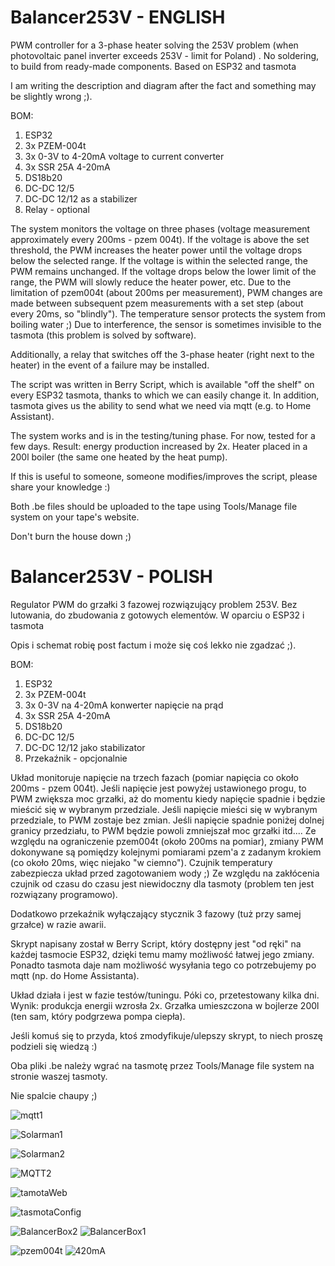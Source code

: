 # Balancer253V - ENGLISH

PWM controller for a 3-phase heater solving the 253V problem (when photovoltaic panel inverter exceeds 253V - limit for Poland) . No soldering, to build from ready-made components. Based on ESP32 and tasmota

I am writing the description and diagram after the fact and something may be slightly wrong ;).

BOM:

1. ESP32
2. 3x PZEM-004t
3. 3x 0-3V to 4-20mA voltage to current converter
4. 3x SSR 25A 4-20mA
5. DS18b20
6. DC-DC 12/5
7. DC-DC 12/12 as a stabilizer
8. Relay - optional
   
The system monitors the voltage on three phases (voltage measurement approximately every 200ms - pzem 004t). If the voltage is above the set threshold, the PWM increases the heater power until the voltage drops below the selected range. If the voltage is within the selected range, the PWM remains unchanged. If the voltage drops below the lower limit of the range, the PWM will slowly reduce the heater power, etc. Due to the limitation of pzem004t (about 200ms per measurement), PWM changes are made between subsequent pzem measurements with a set step (about every 20ms, so "blindly"). The temperature sensor protects the system from boiling water ;) Due to interference, the sensor is sometimes invisible to the tasmota (this problem is solved by software).

Additionally, a relay that switches off the 3-phase heater (right next to the heater) in the event of a failure may be installed.

The script was written in Berry Script, which is available "off the shelf" on every ESP32 tasmota, thanks to which we can easily change it. In addition, tasmota gives us the ability to send what we need via mqtt (e.g. to Home Assistant).

The system works and is in the testing/tuning phase. For now, tested for a few days. Result: energy production increased by 2x. Heater placed in a 200l boiler (the same one heated by the heat pump).

If this is useful to someone, someone modifies/improves the script, please share your knowledge :)

Both .be files should be uploaded to the tape using Tools/Manage file system on your tape's website.

Don't burn the house down ;)


# Balancer253V - POLISH

Regulator PWM do grzałki 3 fazowej rozwiązujący problem 253V.
Bez lutowania, do zbudowania z gotowych elementów.
W oparciu o ESP32 i tasmota

Opis i schemat robię post factum i może się coś lekko nie zgadzać ;).


BOM:
1. ESP32
2. 3x PZEM-004t
3. 3x 0-3V na 4-20mA konwerter napięcie na prąd
4. 3x SSR 25A 4-20mA 
5. DS18b20
6. DC-DC 12/5
7. DC-DC 12/12 jako stabilizator
8. Przekaźnik - opcjonalnie

Układ monitoruje napięcie na trzech fazach (pomiar napięcia co około 200ms - pzem 004t).
Jeśli napięcie jest powyżej ustawionego progu, to PWM zwiększa moc grzałki, aż do momentu kiedy napięcie spadnie i będzie mieścić się w wybranym przedziale.
Jeśli napięcie mieści się w wybranym przedziale, to PWM zostaje bez zmian.
Jeśli napięcie spadnie poniżej dolnej granicy przedziału, to PWM będzie powoli zmniejszał moc grzałki itd....
Ze względu na ograniczenie pzem004t (około 200ms na pomiar), zmiany PWM dokonywane są pomiędzy kolejnymi pomiarami pzem'a z zadanym krokiem (co około 20ms, więc niejako "w ciemno").
Czujnik temperatury zabezpiecza układ przed zagotowaniem wody ;)
Ze względu na zakłócenia czujnik od czasu do czasu jest niewidoczny dla tasmoty (problem ten jest rozwiązany programowo).


Dodatkowo przekaźnik wyłączający stycznik 3 fazowy (tuż przy samej grzałce) w razie awarii.

Skrypt napisany został w Berry Script, który dostępny jest "od ręki" na każdej tasmocie ESP32, dzięki temu mamy możliwość łatwej jego zmiany.
Ponadto tasmota daje nam możliwość wysyłania tego co potrzebujemy po mqtt (np. do Home Assistanta).

Układ działa i jest w fazie testów/tuningu. Póki co, przetestowany kilka dni. Wynik: produkcja energii wzrosła 2x.
Grzałka umieszczona w bojlerze 200l (ten sam, który podgrzewa pompa ciepła).

Jeśli komuś się to przyda, ktoś zmodyfikuje/ulepszy skrypt, to niech proszę podzieli się wiedzą :)

Oba pliki .be należy wgrać na tasmotę przez Tools/Manage file system na stronie waszej tasmoty.

Nie spalcie chaupy ;)

![mqtt1](https://github.com/user-attachments/assets/0ad2a44d-125e-4e2e-94c8-ed0e1f2efd60)

   
![Solarman1](https://github.com/user-attachments/assets/3ee0d55f-0dc5-48f3-82a0-fca5075f27a0)

![Solarman2](https://github.com/user-attachments/assets/d086ebe6-192d-44be-9bd1-42ffae936477)

![MQTT2](https://github.com/user-attachments/assets/61db354c-75d9-43ca-9bae-845cac09eee5)

![tamotaWeb](https://github.com/user-attachments/assets/1b2ed11e-986d-48a4-972c-7743d7acd809)

![tasmotaConfig](https://github.com/user-attachments/assets/3d1396a9-8ba7-4ae2-a0f8-9565e72e5875)




![BalancerBox2](https://github.com/user-attachments/assets/601542f6-aaf7-4eed-9b31-a82738832229)
![BalancerBox1](https://github.com/user-attachments/assets/eeb8b421-fe7e-4373-8c0d-0c67b1647204)

![pzem004t](https://github.com/user-attachments/assets/3bf7131c-a603-4d9c-95f8-cca1d57c64df)
![420mA](https://github.com/user-attachments/assets/c1df33d1-80e0-48d1-b87d-9c2287f28ff0)

